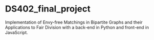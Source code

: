 # DS402_final_project
Implementation of Envy-free Matchings in Bipartite Graphs and their Applications to Fair Division with a back-end in Python and front-end in JavaScript.
